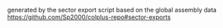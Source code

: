 generated by the sector export script based on the global assembly data
https://github.com/Sp2000/colplus-repo#sector-exports